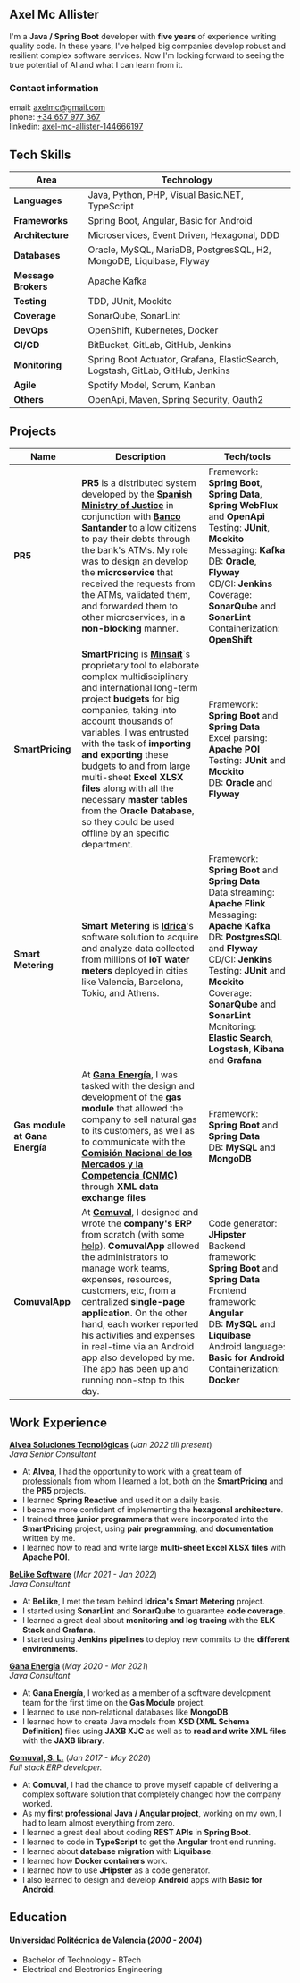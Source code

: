 ## Axel Mc Allister

I'm a **Java / Spring Boot** developer with **five years** of experience writing quality code. In these years, I've helped big companies develop robust and resilient complex software services.
Now I'm looking forward to seeing the true potential of AI and what I can learn from it.

### Contact information

email: [axelmc@gmail.com](mailto:axelmc@gmail.com)  
phone: [+34 657 977 367](tel:+34657977367)  
linkedin: [axel-mc-allister-144666197](https://www.linkedin.com/in/axel-mc-allister-144666197/)

## Tech Skills

| Area                | Technology                                                                      |
|---------------------|---------------------------------------------------------------------------------|
| **Languages**       | Java, Python, PHP, Visual Basic.NET, TypeScript                                 |
| **Frameworks**      | Spring Boot, Angular, Basic for Android                                         |
| **Architecture**    | Microservices, Event Driven, Hexagonal, DDD                                     |
| **Databases**       | Oracle, MySQL, MariaDB, PostgresSQL, H2, MongoDB, Liquibase, Flyway             |
| **Message Brokers** | Apache Kafka                                                                    |
| **Testing**         | TDD, JUnit, Mockito                                                             |
| **Coverage**        | SonarQube, SonarLint                                                            |
| **DevOps**          | OpenShift, Kubernetes, Docker                                                   |
| **CI/CD**           | BitBucket, GitLab, GitHub, Jenkins                                              |
| **Monitoring**      | Spring Boot Actuator, Grafana, ElasticSearch, Logstash, GitLab, GitHub, Jenkins |
| **Agile**           | Spotify Model, Scrum, Kanban                                                    |
| **Others**          | OpenApi, Maven, Spring Security, Oauth2                                         |

## Projects

| Name                           | Description                                                                                                                                                                                                                                                                                                                                                                                                                                                                                                | Tech/tools                                                                                                                                                                                                                                                                                                                                          |
|--------------------------------|------------------------------------------------------------------------------------------------------------------------------------------------------------------------------------------------------------------------------------------------------------------------------------------------------------------------------------------------------------------------------------------------------------------------------------------------------------------------------------------------------------|-----------------------------------------------------------------------------------------------------------------------------------------------------------------------------------------------------------------------------------------------------------------------------------------------------------------------------------------------------|
| **PR5**                        | **PR5** is a distributed system developed by the [**Spanish Ministry of Justice**](https://www.mjusticia.gob.es/en) in conjunction with [**Banco Santander**](https://www.bancosantander.es/) to allow citizens to pay their debts through the bank's ATMs. My role was to design an develop the **microservice** that received the requests from the ATMs, validated them, and forwarded them to other microservices, in a **non-blocking** manner.                                                       | Framework: **Spring Boot**, **Spring Data**, **Spring WebFlux** and **OpenApi**<br/>Testing: **JUnit**, **Mockito**<br/>Messaging: **Kafka**<br/>DB: **Oracle**, **Flyway**<br/>CD/CI: **Jenkins**<br/>Coverage: **SonarQube** and **SonarLint**<br/>Containerization: **OpenShift**                                                                |
| **SmartPricing**               | **SmartPricing** is [**Minsait**](https://www.minsait.com/en)`s proprietary tool to elaborate complex multidisciplinary and international long-term project **budgets** for big companies, taking into account thousands of variables. I was entrusted with the task of **importing and exporting** these budgets to and from large multi-sheet **Excel XLSX files** along with all the necessary **master tables** from the **Oracle Database**, so they could be used offline by an specific department. | Framework: **Spring Boot** and **Spring Data**<br/>Excel parsing: **Apache POI**<br/>Testing: **JUnit** and **Mockito**<br/>DB: **Oracle** and **Flyway**<br/>                                                                                                                                                                                      |
| **Smart Metering**             | **Smart Metering** is [**Idrica**](https://www.idrica.com/)'s software solution to acquire and analyze data collected from millions of **IoT water meters** deployed in cities like Valencia, Barcelona, Tokio, and Athens.                                                                                                                                                                                                                                                                                | Framework: **Spring Boot** and **Spring Data**<br/>Data streaming: **Apache Flink**<br/>Messaging: **Apache Kafka**<br/>DB: **PostgresSQL** and **Flyway**<br/>CD/CI: **Jenkins**<br/>Testing: **JUnit** and **Mockito**<br/>Coverage: **SonarQube** and **SonarLint**<br/>Monitoring: **Elastic Search**, **Logstash**, **Kibana** and **Grafana** |
| **Gas module at Gana Energía** | At [**Gana Energía**](https://ganaenergia.com/), I was tasked with the design and development of the **gas module** that allowed the company to sell natural gas to its customers, as well as to communicate with the [**Comisión Nacional de los Mercados y la Competencia (CNMC)**](https://www.cnmc.es/)  through **XML data exchange files**                                                                                                                                                           | Framework: **Spring Boot** and **Spring Data**<br/>DB: **MySQL** and **MongoDB**                                                                                                                                                                                                                                                                    |
| **ComuvalApp**                 | At [**Comuval**](https://comuval.com/), I designed and wrote the **company's ERP** from scratch (with some [help](## "Thanks Juanma for leading my way!")). **ComuvalApp** allowed the administrators to manage work teams, expenses, resources, customers, etc, from a centralized **single-page application**. On the other hand, each worker reported his activities and expenses in real-time via an Android app also developed by me. The app has been up and running non-stop to this day.           | Code generator: **JHipster**<br/>Backend framework: **Spring Boot** and **Spring Data**<br/>Frontend framework: **Angular** <br/>DB: **MySQL** and **Liquibase**<br/>Android language: **Basic for Android**<br/>Containerization: **Docker**                                                                                                       |

## Work Experience

[**Alvea Soluciones Tecnológicas**](https://alvea.es/) (_Jan 2022 till present_)  
_Java Senior Consultant_

- At **Alvea**, I had the opportunity to work with a great team
  of [professionals](## "Thanks Guille for your invaluable help and your infinite patience :)") from whom I learned a
  lot, both on the **SmartPricing** and the **PR5** projects.
- I learned **Spring Reactive** and used it on a daily basis.
- I became more confident of implementing the **hexagonal architecture**.
- I trained **three junior programmers** that were incorporated into the **SmartPricing** project, using **pair
  programming**, and **documentation** written by me.
- I learned how to read and write large **multi-sheet Excel XLSX files** with **Apache POI**.

[**BeLike Software**](https://www.belikesoftware.com/) (_Mar 2021 - Jan 2022_)  
_Java Consultant_

- At **BeLike**, I met the team behind **Idrica's Smart Metering** project.
- I started using **SonarLint** and **SonarQube** to guarantee **code coverage**.
- I learned a great deal about **monitoring and log tracing** with the **ELK Stack** and **Grafana**.
- I started using **Jenkins pipelines** to deploy new commits to the **different environments**.

[**Gana Energía**](https://ganaenergia.com/) (_May 2020 - Mar 2021_)  
_Java Consultant_

- At **Gana Energía**, I worked as a member of a software development team for the first time on the **Gas Module**
  project.
- I learned to use non-relational databases like **MongoDB**.
- I learned how to create Java models from **XSD (XML Schema Definition)** files using **JAXB XJC** as well as to **read
  and write XML files** with the **JAXB library**.

[**Comuval, S. L.**](https://comuval.com/) (_Jan 2017 - May 2020_)  
_Full stack ERP developer._

- At **Comuval**, I had the chance to prove myself capable of delivering a complex software solution that completely
  changed how the company worked.
- As my **first professional Java / Angular project**, working on my own, I had to learn almost everything from zero.
- I learned a great deal about coding **REST APIs** in **Spring Boot**.
- I learned to code in **TypeScript** to get the **Angular** front end running.
- I learned about **database migration** with **Liquibase**.
- I learned how **Docker containers** work.
- I learned how to use **JHipster** as a code generator.
- I also learned to design and develop **Android** apps with **Basic for Android**.

## Education

#### Universidad Politécnica de Valencia (_2000 - 2004_)

- Bachelor of Technology - BTech
- Electrical and Electronics Engineering
